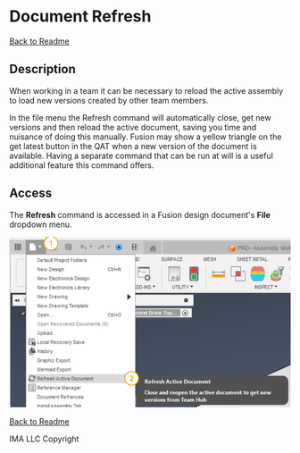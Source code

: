 # Document Refresh

[Back to Readme](../README.md)

## Description

When working in a team it can be necessary to reload the active assembly to load new versions created by other team members.

In the file menu the Refresh command will automatically close, get new versions and then reload the active document, saving you time and nuisance of doing this manually. Fusion may show a yellow triangle on the get latest button in the QAT when a new version of the document is available. Having a separate command that can be run at will is a useful additional feature this command offers.

## Access

The **Refresh** command is accessed in a Fusion design document's **File** dropdown menu.

![access](/docs/assets/docrefresh_001.png)

[Back to Readme](../README.md)

IMA LLC Copyright
